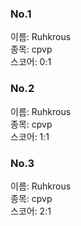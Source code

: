 ### No.1<br>
이름: Ruhkrous <br>
종목: cpvp <br>
스코어: 0:1 <br>

### No.2<br>
이름: Ruhkrous <br>
종목: cpvp <br>
스코어: 1:1 <br>

### No.3<br>
이름: Ruhkrous <br>
종목: cpvp <br>
스코어: 2:1 <br>